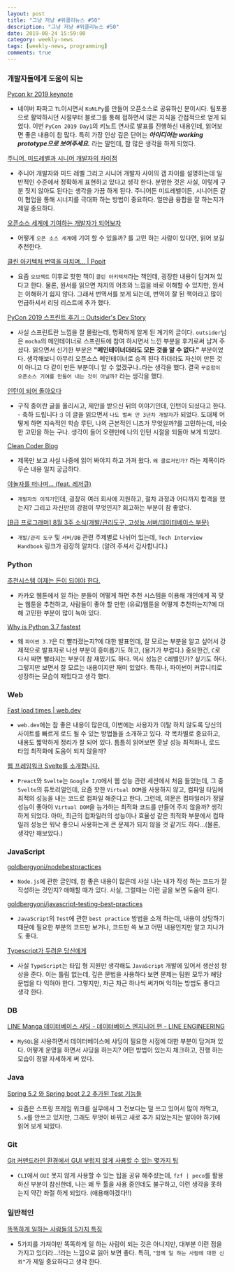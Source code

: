 ```yaml
---
layout: post
title: "그냥 저냥 #위클리뉴스 #50"
description: "그냥 저냥 #위클리뉴스 #50"
date: 2019-08-24 15:59:00
category: weekly-news
tags: [weekly-news, programming]
comments: true
---
```


### 개발자들에게 도움이 되는

[Pycon kr 2019 keynote](https://www.lucypark.kr/docs/2019-pyconkr.pdf)

- 네이버 파파고 `TL`이시면서 `KoNLPy`를 만들어 오픈소스로 공유하신 분이시다. 팀포퐁으로 활약하시던 시절부터 블로그를 통해 접하면서 많은 지식을 간접적으로 얻게 되었다. 이번 `PyCon 2019 Day1`의 키노트 연사로 발표를 진행하신 내용인데, 읽어보면 좋은 내용이 참 많다. 특히 가장 인상 깊은 단어는 ***아이디어는 working prototype으로 보여주세요.*** 라는 말인데, 참 많은 생각을 하게 되었다.

[주니어, 미드레벨과 시니어 개발자의 차이점](https://medium.com/@erwinousy/%EC%A3%BC%EB%8B%88%EC%96%B4-%EB%AF%B8%EB%93%9C%EB%A0%88%EB%B2%A8%EA%B3%BC-%EC%8B%9C%EB%8B%88%EC%96%B4-%EA%B0%9C%EB%B0%9C%EC%9E%90%EC%9D%98-%EC%B0%A8%EC%9D%B4%EC%A0%90-d29bffecfec)

- 주니어 개발자와 미드 레벨 그리고 시니어 개발자 사이의 갭 차이를 설명하는데 일반적인 수준에서 정확하게 표현하고 있다고 생각 한다. 분명한 것은 사실, 이렇게 구분 짓지 않아도 된다는 생각을 가끔 하게 된다. 주니어든 미드레벨이든, 시니어든 같이 협업을 통해 시너지를 극대화 하는 방법이 중요하다. 얼만큼 융합을 잘 하는지가 제일 중요하다.

[오픈소스 세계에 기여하는 개발자가 되어보자](https://blog.pigno.se/post/186143559253/%EC%98%A4%ED%94%88%EC%86%8C%EC%8A%A4-%EC%84%B8%EA%B3%84%EC%97%90-%EA%B8%B0%EC%97%AC%ED%95%98%EB%8A%94-%EA%B0%9C%EB%B0%9C%EC%9E%90%EA%B0%80-%EB%90%98%EC%96%B4%EB%B3%B4%EC%9E%90)

- 어떻게 `오픈 소스 세계`에 기여 할 수 있을까? 를 고민 하는 사람이 있다면, 읽어 보길 추천한다.

[클린 아키텍처 번역을 마치며... | Popit](https://www.popit.kr/%ED%81%B4%EB%A6%B0-%EC%95%84%ED%82%A4%ED%85%8D%EC%B2%98-%EB%B2%88%EC%97%AD%EC%9D%84-%EB%A7%88%EC%B9%98%EB%A9%B0/)

- 요즘 `오브젝트` 이후로 핫한 책이 `클린 아키텍처`라는 책인데, 굉장한 내용이 담겨져 있다고 한다. 물론, 원서를 읽으면 저자의 어조와 느낌을 바로 이해할 수 있지만, 원서는 이해하기 쉽지 않다. 그래서 번역서를 보게 되는데, 번역이 잘 된 책이라고 많이 언급하셔서 리딩 리스트에 추가 했다.

[PyCon 2019 스프린트 후기 :: Outsider's Dev Story](https://blog.outsider.ne.kr/1457)

- 사실 스프린트란 느낌을 잘 몰랐는데, 명확하게 알게 된 계기의 글이다. `outsider`님은 `mocha`의 메인테이너로 스프린트에 참여 하시면서 느낀 부분을 후기로써 남겨 주셨다. 읽으면서 신기한 부분은 **"메인테이너더라도 모든 것을 알 수 없다."** 부분이었다. 생각해보니 아무리 오픈소스 메인테이너로 승격 된다 하더라도 자신이 만든 것이 아니고 다 같이 만든 부분이니 알 수 없겠구나..라는 생각을 했다. 결국 `꾸준함이 오픈소스 기여를 만들어 내는 것이 아닐까?` 라는 생각을 했다.

[인턴이 되어 돌아오다](https://miryang.dev/2019/08/22/comeback/)

- 구직 중이란 글을 올리시고, 제안을 받으신 뒤의 이야기인데, 인턴이 되셨다고 한다. - 축하 드립니다 :) 이 글을 읽으면서 `나도 벌써 만 3년차 개발자`가 되었다. 도대체 어떻게 하면 지속적인 학습 루틴, 나의 근본적인 니즈가 무엇일까?를 고민하는데, 비슷한 고민을 하는 구나. 생각이 들어 오랜만에 나의 인턴 시절을 되돌아 보게 되었다.

[Clean Coder Blog](http://blog.cleancoder.com/uncle-bob/2019/08/22/WhyClojure.html)

- 제목만 보고 사실 나중에 읽어 봐야지 하고 가져 왔다. `왜 클로저인가?` 라는 제목이라 무슨 내용 일지 궁금하다.

[야놀자를 떠나며... (feat. 레저큐)](https://perfectacle.github.io/2019/08/23/exit-yanolja-feat-leisureq/)

- `개발자의 이직기`인데, 굉장히 여러 회사에 지원하고, 절차 과정과 어디까지 합격을 했는지? 그리고 자신만의 강점이 무엇인지? 회고하는 부분이 참 좋았다.

[[B급 프로그래머] 8월 3주 소식(개발/관리도구, 고성능 서버/데이터베이스 부문)](http://jhrogue.blogspot.com/2019/08/b-8-3.html)

- `개발/관리 도구` 및 `서버/DB` 관련 주제별로 나뉘어 있는데, `Tech Interview Handbook` 링크가 굉장히 알차다. (알려 주셔서 감사합니다.)

### Python

[추천시스템 이제는 돈이 되어야 한다.](https://www.slideshare.net/ssuser2fe594/ss-164511610)

- 카카오 웹툰에서 일 하는 분들이 어떻게 하면 추천 시스템을 이용해 개인에게 꼭 맞는 웹툰을 추천하고, 사람들이 좋아 할 만한 (유료)웹툰을 어떻게 추천하는지?에 대해 고민한 부분이 많이 녹아 있다.

[Why is Python 3.7 fastest](https://speakerdeck.com/jungwinter/why-is-python-3-dot-7-fastest)

- 왜 `파이썬 3.7`은 더 빨라졌는지?에 대한 발표인데, 잘 모르는 부분을 알고 싶어서 강제적으로 발표자로 나선 부분이 흥미롭기도 하고, (용기가 부럽다.) 중요한건, `C`로 다시 짜면 빨라지는 부분이 참 재밌기도 하다. 역시 성능은 `C`레벨인가? 싶기도 하다. 그렇지만 보면서 잘 모르는 내용이지만 재미 있었다. 특히나, 파이썬이 커뮤니티로 성장하는 모습이 재밌다고 생각 했다.

### Web

[Fast load times | web.dev](https://web.dev/fast)

- `web.dev`에는 참 좋은 내용이 많은데, 이번에는 사용자가 이탈 하지 않도록 당신의 사이트를 빠르게 로드 될 수 있는 방법들을 소개하고 있다. 각 목차별로 중요하고, 내용도 짧막하게 정리가 잘 되어 있다. 틈틈히 읽어보면 훗날 성능 최적화나, 로드 타임 최적화에 도움이 되지 않을까?

[웹 프레임워크 Svelte를 소개합니다.](https://velog.io/@ashnamuh/웹-프레임워크-Svelte를-소개합니다.-uejz0yuff5)

- `Preact`와 `Svelte`는 `Google I/O`에서 웹 성능 관련 세션에서 처음 들었는데, 그 중 `Svelte`의 튜토리얼인데, 요즘 핫한 `Virtual DOM`을 사용하지 않고, 컴파일 타임에 최적의 성능을 내는 코드로 컴파일 해준다고 한다. 그런데, 의문은 컴파일러가 정말 성능이 좋아야 `Virtual DOM`을 능가하는 최적화 코드를 만들어 주지 않을까? 생각하게 되었다. 아마, 최근의 컴파일러의 성능이나 효율성 같은 최적화 부분에서 컴파일러 성능은 워낙 좋으니 사용하는게 큰 문제가 되지 않을 것 같기도 하다...(물론, 생각만 해보았다.)

### JavaScript

[goldbergyoni/nodebestpractices](https://github.com/goldbergyoni/nodebestpractices)

- `Node.js`에 관한 글인데, 참 좋은 내용이 많은데 사실 나는 내가 작성 하는 코드가 잘 작성하는 것인지? 애매할 때가 있다. 사실, 그럴때는 이런 글을 보면 도움이 된다.

[goldbergyoni/javascript-testing-best-practices](https://github.com/goldbergyoni/javascript-testing-best-practices/blob/master/readme.md)

- `JavaScript`의 `Test`에 관한 `best practice` 방법을 소개 하는데, 내용이 상당하기 때문에 필요한 부분의 코드만 보거나, 코드만 쓱 보고 어떤 내용인지만 알고 지나가도 좋다.

[Typescript가 두려운 당신에게](https://blog.scienceoflove.co.kr/why-typescript/?fbclid=IwAR3f6EJ5olTJRW7nan7YB-oF5b8mo0rRu4QIHmMerRr2Rj5-MtpESIYIOK4)

- 사실 `TypeScript`는 타입 형 지원만 생각해도 `JavaScript` 개발에 있어서 생산성 향상을 준다. 이는 틀림 없는데, 깊은 문법을 사용하다 보면 문제는 팀원 모두가 해당 문법을 다 익혀야 한다. 그렇지만, 차근 차근 하나씩 써가며 익히는 방법도 좋다고 생각 한다.

### DB

[LINE Manga 데이터베이스 샤딩 - 데이터베이스 엔지니어 편 - LINE ENGINEERING](https://engineering.linecorp.com/ko/blog/line-manga-database/)

- `MySQL`을 사용하면서 데이터베이스에 샤딩이 필요한 시점에 대한 부분이 담겨져 있다. 어떻게 운영을 하면서 샤딩을 하는지? 어떤 방법이 있는지 체크하고, 진행 하는 모습이 정말 자세하게 써 있다.

### Java

[Spring 5.2 와 Spring boot 2.2 추가된 Test 기능들](http://wonwoo.ml/index.php/post/2320)

- 요즘은 스프링 프레임 워크를 실무에서 그 전보다는 덜 쓰고 있어서 많이 까먹고, `5.x`를 안쓰고 있지만, 그래도 무엇이 바뀌고 새로 추가 되었는지는 알아야 하기에 읽어 보게 되었다.

### Git

[Git 커맨드라인 환경에서 GUI 부럽지 않게 사용할 수 있는 몇가지 팁](http://www.mimul.com/pebble/default/2019/08/23/1566550403384.html)

- `CLI`에서 `GUI` 못지 않게 사용할 수 있는 팁을 공유 해주셨는데, `fzf | peco`를 활용 하신 부분이 참신한데, 나는 왜 두 툴을 사용 중인데도 불구하고, 이런 생각을 못하는지 약간 좌절 하게 되었다. (애용해야겠다!!)

### 일반적인

[똑똑하게 일하는 사람들의 5가지 특징](https://ppss.kr/archives/201123)

- 5가지를 가져야만 똑똑하게 일 하는 사람이 되는 것은 아니지만, 대부분 이런 점을 가지고 있더라...!라는 느낌으로 읽어 보면 좋다. 특히, `"함께 일 하는 사람에 대한 신뢰"`가 제일 중요하다고 생각 한다.
